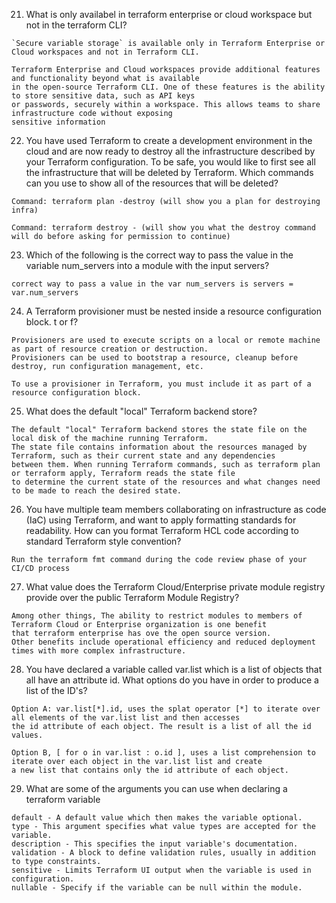 
21. What is only availabel in terraform enterprise or cloud workspace but not in the terraform CLI?
```
`Secure variable storage` is available only in Terraform Enterprise or Cloud workspaces and not in Terraform CLI.

Terraform Enterprise and Cloud workspaces provide additional features and functionality beyond what is available
in the open-source Terraform CLI. One of these features is the ability to store sensitive data, such as API keys
or passwords, securely within a workspace. This allows teams to share infrastructure code without exposing
sensitive information
```

22. You have used Terraform to create a development environment in the cloud and are now ready to destroy all the
infrastructure described by your Terraform configuration. To be safe, you would like to first see all the infrastructure
that will be deleted by Terraform. Which commands can you use to show all of the resources that will be deleted? 

```
Command: terraform plan -destroy (will show you a plan for destroying infra)

Command: terraform destroy - (will show you what the destroy command will do before asking for permission to continue)
```

23. Which of the following is the correct way to pass the value in the variable num_servers into a module with the input servers?
```
correct way to pass a value in the var num_servers is servers = var.num_servers
```

24. A Terraform provisioner must be nested inside a resource configuration block. t or f?

```
Provisioners are used to execute scripts on a local or remote machine as part of resource creation or destruction.
Provisioners can be used to bootstrap a resource, cleanup before destroy, run configuration management, etc.

To use a provisioner in Terraform, you must include it as part of a resource configuration block.
```

25. What does the default "local" Terraform backend store?

```
The default "local" Terraform backend stores the state file on the local disk of the machine running Terraform.
The state file contains information about the resources managed by Terraform, such as their current state and any dependencies
between them. When running Terraform commands, such as terraform plan or terraform apply, Terraform reads the state file
to determine the current state of the resources and what changes need to be made to reach the desired state.
```

26. You have multiple team members collaborating on infrastructure as code (IaC) using Terraform, and want to apply formatting
standards for readability. How can you format Terraform HCL code according to standard Terraform style convention?

```
Run the terraform fmt command during the code review phase of your CI/CD process
```

27. What value does the Terraform Cloud/Enterprise private module registry provide over the public Terraform Module Registry?

```
Among other things, The ability to restrict modules to members of Terraform Cloud or Enterprise organization is one benefit
that terraform enterprise has ove the open source version. 
Other benefits include operational efficiency and reduced deployment times with more complex infrastructure.
```

28. You have declared a variable called var.list which is a list of objects that all have an attribute id. What options do you
have in order to produce a list of the ID's?

```
Option A: var.list[*].id, uses the splat operator [*] to iterate over all elements of the var.list list and then accesses
the id attribute of each object. The result is a list of all the id values.

Option B, [ for o in var.list : o.id ], uses a list comprehension to iterate over each object in the var.list list and create
a new list that contains only the id attribute of each object.
```

29. What are some of the arguments you can use when declaring a terraform variable 

```
default - A default value which then makes the variable optional.
type - This argument specifies what value types are accepted for the variable.
description - This specifies the input variable's documentation.
validation - A block to define validation rules, usually in addition to type constraints.
sensitive - Limits Terraform UI output when the variable is used in configuration.
nullable - Specify if the variable can be null within the module.
```


































